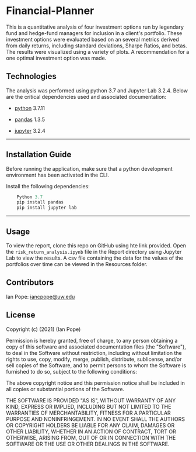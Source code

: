 # Financial-Planner

This is a quantitative analysis of four investment options run by legendary fund and hedge-fund managers for inclusion in a client's portfolio. These investment options were evaluated based on an several metrics derived from daily returns, including standard deviations, Sharpe Ratios, and betas. The results were visualized using a variety of plots. A recommendation for a one optimal investment option was made.

## Technologies

The analysis was performed using python 3.7 and Jupyter Lab 3.2.4. Below are the critical dependencies used and associated documentation:

* [python](https://www.python.org/downloads/) 3.7.11 

* [pandas](https://pandas.pydata.org/docs/) 1.3.5

* [jupyter](https://jupyterlab.readthedocs.io/en/stable/) 3.2.4
___

## Installation Guide

Before running the application, make sure that a python development environment has been activated in the CLI. 

Install the following dependencies:

```python
    Python 3.7
    pip install pandas
    pip install jupyter lab
```

___

## Usage

To view the report, clone this repo on GitHub using hte link provided. Open the `risk_return_analysis.ipynb` file in the Report directory using Jupyter Lab to view the results. A csv file containing the data for the values of the portfolios over time can be viewed in the Resources folder.


## Contributors

Ian Pope: iancpope@uw.edu

## License

Copyright (c) (2021) (Ian Pope)

Permission is hereby granted, free of charge, to any person obtaining a copy of this software and associated documentation files (the "Software"), to deal in the Software without restriction, including without limitation the rights to use, copy, modify, merge, publish, distribute, sublicense, and/or sell copies of the Software, and to permit persons to whom the Software is furnished to do so, subject to the following conditions:

The above copyright notice and this permission notice shall be included in all copies or substantial portions of the Software.

THE SOFTWARE IS PROVIDED "AS IS", WITHOUT WARRANTY OF ANY KIND, EXPRESS OR IMPLIED, INCLUDING BUT NOT LIMITED TO THE WARRANTIES OF MERCHANTABILITY, FITNESS FOR A PARTICULAR PURPOSE AND NONINFRINGEMENT. IN NO EVENT SHALL THE AUTHORS OR COPYRIGHT HOLDERS BE LIABLE FOR ANY CLAIM, DAMAGES OR OTHER LIABILITY, WHETHER IN AN ACTION OF CONTRACT, TORT OR OTHERWISE, ARISING FROM, OUT OF OR IN CONNECTION WITH THE SOFTWARE OR THE USE OR OTHER DEALINGS IN THE SOFTWARE.
